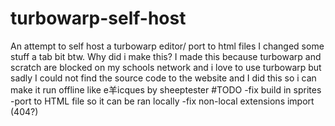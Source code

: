 # turbowarp-self-host
An attempt to self host a turbowarp editor/ port to html files
I changed some stuff a tab bit btw.
Why did i make this? I made this because turbowarp and scratch are blocked on my schools network and i love to use turbowarp but sadly I could not find the source code to the website
and I did this so i can make it run offline like e羊icques by sheeptester 
#TODO
-fix build in sprites
-port to HTML file so it can be ran locally 
-fix non-local extensions import (404?) 
